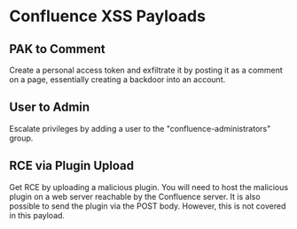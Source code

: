 # Confluence XSS Payloads
## PAK to Comment
Create a personal access token and exfiltrate it by posting it as a comment on a page, essentially creating a backdoor into an account.

## User to Admin
Escalate privileges by adding a user to the "confluence-administrators" group.

## RCE via Plugin Upload
Get RCE by uploading a malicious plugin. You will need to host the malicious plugin on a web server reachable by the Confluence server. It is also possible to send the plugin via the POST body. However, this is not covered in this payload.